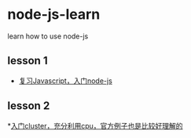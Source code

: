 # node-js-learn

learn how to use node-js

## lesson 1

* [复习Javascript，入门node-js](http://www.liaoxuefeng.com/wiki/001434446689867b27157e896e74d51a89c25cc8b43bdb3000)

## lesson 2

*[入门cluster，充分利用cpu，官方例子也是比较好理解的](https://nodejs.org/api/cluster.html)